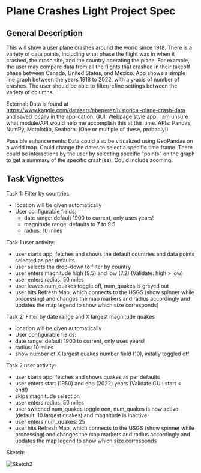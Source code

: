 # Plane Crashes Light Project Spec 

 ## General Description

This will show a user plane crashes around the world since 1918. There is a variety of data points, including what phase the flight was in when it crashed, the crash site, and the country operating the plane. For example, the user may compare data from all the flights that crashed in their takeoff phase between Canada, United States, and Mexico.
App shows a simple line graph between the years 1918 to 2022, with a y-axis of number of crashes.
The user should be able to filter/refine settings between the variety of columns.

External:
Data is found at https://www.kaggle.com/datasets/abeperez/historical-plane-crash-data and saved locally in the application.
GUI: Webpage style app. I am unsure what module/API would help me accomplish this at this time.
APIs: Pandas, NumPy, Matplotlib, Seaborn. (One or multiple of these, probably!)


Possible enhancements:
Data could also be visualized using GeoPandas on a world map.
Could change the dates to select a specific time frame.
There could be interactions by the user by selecting specific "points" on the graph to get a summary of the specific crash(es).
Could include zooming.

## Task Vignettes

Task 1: Filter by countries

   * location will be given automatically
   * User configurable fields:
     * date range: default 1900 to current, only uses years!
     * magnitude range: defaults to 7 to 9.5
     * radius: 10 miles

Task 1 user activity:

   * user starts app, fetches and shows the default countries and data points selected as per defaults
   * user selects the drop-down to filter by country
   * user enters magnitude high (9.5) and low (7.2) (Validate: high > low)
   * user enters radius: 50 miles
   * user leaves num_quakes toggle off, num_quakes is greyed out
   * user hits Refresh Map, which connects to the USGS (show spinner while processing) and changes the map markers and radius accordingly and updates the map legend to show which size corresponds]

Task 2: Filter by date range and X largest magnitude quakes

   * location will be given automatically
   * User configurable fields:
   * date range: default 1900 to current, only uses years!
   * radius: 10 miles
   * show number of X largest quakes number field (10), initally toggled off

Task 2 user activity:

   * user starts app, fetches and shows quakes as per defaults
   * user enters start (1950) and end (2022) years (Validate GUI: start < end!)
   * skips magnitude selection
   * user enters radius: 50 miles
   * user switched num_quakes toggle oon, num_quakes is now active (default: 10 largest quakes) and magnitude is inactive
   * user enters num_quakes: 25
   * user hits Refresh Map, which connects to the USGS (show spinner while processing) and changes the map markers and radius accordingly and updates the   map legend to show which size corresponds

Sketch:

![Sketch2](https://user-images.githubusercontent.com/106708967/172018147-d56804a9-4c11-4d2f-9eaa-1bd1a65603ea.jpg)









